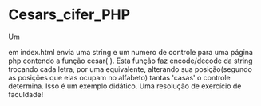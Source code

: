 # Cesars_cifer_PHP
  Um <Form> em index.html envia uma string e um numero de
controle para uma página php contendo 
a função cesar( ). Esta função faz encode/decode da string trocando
cada letra, por uma equivalente, alterando sua posição(segundo as 
posições que elas ocupam no alfabeto) tantas 'casas' o controle determina.
  Isso é um exemplo didático. Uma resolução de exercício de faculdade!
